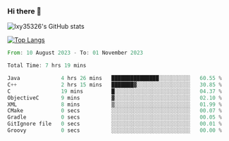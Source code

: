 ### Hi there 👋

<!--
**lxy35326/lxy35326** is a ✨ _special_ ✨ repository because its `README.md` (this file) appears on your GitHub profile.

Here are some ideas to get you started:

- 🔭 I’m currently working on ...
- 🌱 I’m currently learning ...
- 👯 I’m looking to collaborate on ...
- 🤔 I’m looking for help with ...
- 💬 Ask me about ...
- 📫 How to reach me: ...
- 😄 Pronouns: ...
- ⚡ Fun fact: ...
-->

![lxy35326's GitHub stats](https://github-readme-stats.vercel.app/api?username=lxy35326&show_icons=true)

[![Top Langs](https://github-readme-stats.vercel.app/api/top-langs/?username=anuraghazra&layout=compact)](https://github.com/anuraghazra/github-readme-stats)

<!--START_SECTION:waka-->

```rust
From: 10 August 2023 - To: 01 November 2023

Total Time: 7 hrs 19 mins

Java             4 hrs 26 mins   ███████████████░░░░░░░░░░   60.55 %
C++              2 hrs 15 mins   ███████▓░░░░░░░░░░░░░░░░░   30.85 %
C                19 mins         █░░░░░░░░░░░░░░░░░░░░░░░░   04.37 %
ObjectiveC       9 mins          ▓░░░░░░░░░░░░░░░░░░░░░░░░   02.10 %
XML              8 mins          ▒░░░░░░░░░░░░░░░░░░░░░░░░   01.99 %
CMake            0 secs          ░░░░░░░░░░░░░░░░░░░░░░░░░   00.07 %
Gradle           0 secs          ░░░░░░░░░░░░░░░░░░░░░░░░░   00.05 %
GitIgnore file   0 secs          ░░░░░░░░░░░░░░░░░░░░░░░░░   00.01 %
Groovy           0 secs          ░░░░░░░░░░░░░░░░░░░░░░░░░   00.00 %
```

<!--END_SECTION:waka-->
